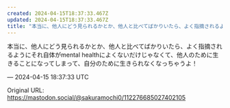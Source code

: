```yaml
---
created: 2024-04-15T18:37:33.467Z
updated: 2024-04-15T18:37:33.467Z
title: "本当に、他人にどう見られるかとか、他人と比べてばかりいたら、よく指摘されるようにそれ自体がmental healthによくないだけじゃなくて、他人のために生きる[...]"
---
```


<p>本当に、他人にどう見られるかとか、他人と比べてばかりいたら、よく指摘されるようにそれ自体がmental healthによくないだけじゃなくて、他人のために生きることになってしまって、自分のために生きられなくなっちゃうよ！</p>

&mdash; 2024-04-15 18:37:33 UTC

Original URL: https://mastodon.social/@sakuramochi0/112276685027402105
